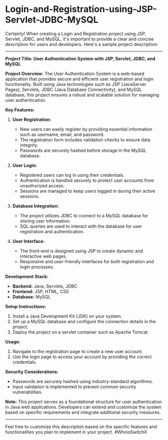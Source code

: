 # Login-and-Registration-using-JSP-Servlet-JDBC-MySQL 
Certainly! When creating a Login and Registration project using JSP, Servlet, JDBC, and MySQL, it's important to provide a clear and concise description for users and developers. Here's a sample project description:

---

**Project Title: User Authentication System with JSP, Servlet, JDBC, and MySQL**

**Project Overview:**
The User Authentication System is a web-based application that provides secure and efficient user registration and login functionality. Built using Java technologies such as JSP (JavaServer Pages), Servlets, JDBC (Java Database Connectivity), and MySQL database, this project ensures a robust and scalable solution for managing user authentication.

**Key Features:**

1. **User Registration:**
   - New users can easily register by providing essential information such as username, email, and password.
   - The registration form includes validation checks to ensure data integrity.
   - Passwords are securely hashed before storage in the MySQL database.

2. **User Login:**
   - Registered users can log in using their credentials.
   - Authentication is handled securely to protect user accounts from unauthorized access.
   - Sessions are managed to keep users logged in during their active sessions.

3. **Database Integration:**
   - The project utilizes JDBC to connect to a MySQL database for storing user information.
   - SQL queries are used to interact with the database for user registration and authentication.

4. **User Interface:**
   - The front-end is designed using JSP to create dynamic and interactive web pages.
   - Responsive and user-friendly interfaces for both registration and login processes.

**Development Stack:**
- **Backend:** Java, Servlets, JDBC
- **Frontend:** JSP, HTML, CSS
- **Database:** MySQL

**Setup Instructions:**
1. Install a Java Development Kit (JDK) on your system.
2. Set up a MySQL database and configure the connection details in the project.
3. Deploy the project on a servlet container such as Apache Tomcat.

**Usage:**
1. Navigate to the registration page to create a new user account.
2. Use the login page to access your account by providing the correct credentials.

**Security Considerations:**
- Passwords are securely hashed using industry-standard algorithms.
- Input validation is implemented to prevent common security vulnerabilities.

**Note:**
This project serves as a foundational structure for user authentication in Java web applications. Developers can extend and customize the system based on specific requirements and integrate additional security measures.

---

Feel free to customize this description based on the specific features and functionalities you plan to implement in your project.
#WhoisSwitchX
